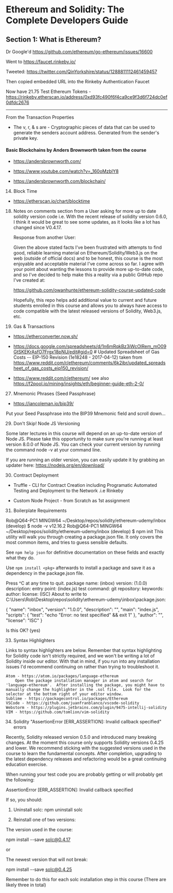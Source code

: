 # Ethereum and Solidity: The Complete Developers Guide

## Section 1: What is Ethereum?

Dr Google'd https://github.com/ethereum/go-ethereum/issues/16600

Went to https://faucet.rinkeby.io/

Tweeted: https://twitter.com/QinYorkshire/status/1288811112461459457

Then copied embedded URL into the Rinkeby Authentication Faucet

Now have 21.75 Test Ethereum Tokens - https://rinkeby.etherscan.io/address/0xd93fc490f6f4ca9ce9f3d6f724dc0ef0dfdc2676

---

From the Transaction Properties 

- The v, r, & s are - Cryptographic pieces of data that can be used to generate the senders account address.  Generated from the sender's private key.

#### Basic Blockchains by Anders Brownworth taken from the course

- https://andersbrownworth.com/

- https://www.youtube.com/watch?v=_160oMzblY8

- https://andersbrownworth.com/blockchain/


14. Block Time

- https://etherscan.io/chart/blocktime


18. Notes on comments section from a User asking for more up to date solidity version code i.e. 
    With the recent release of solidity version 0.6.0, I think it would be great to see some updates, as it looks like a lot has changed since V0.4.17.

    Response from another User: 

    Given the above stated facts I've been frustrated with attempts to find good, reliable learning material on Ethereum/Solidity/Web3.js on the web (outside of official docs) and to be honest, this course is the most enjoyable and acceptable material I've come across so far. I agree with your point about wanting the lessons to provide more up-to-date code, and so I've decided to help make this a reality via a public GitHub repo I've created at:

    https://github.com/owanhunte/ethereum-solidity-course-updated-code

    Hopefully, this repo helps add additional value to current and future students enrolled in this course and allows you to always have access to code compatible with the latest released versions of Solidity, Web3.js, etc.


26. Gas & Transactions

- https://etherconverter.now.sh/

- https://docs.google.com/spreadsheets/d/1n6mRqkBz3iWcOlRem_mO09GtSKEKrAsfO7Frgx18pNU/edit#gid=0 # Updated Spreadsheet of Gas Costs -- EIP-150 Revision (1e18248 - 2017-04-12) 
  taken from https://www.reddit.com/r/ethereum/comments/6k2ibr/updated_spreadsheet_of_gas_costs_eip150_revision/

- https://www.reddit.com/r/ethereum/
  see also https://f2pool.io/mining/insights/eth/beginner-guide-eth-2-0/


27. Mnemonic Phrases (Seed Passphrase)

- https://iancoleman.io/bip39/

Put your Seed Passphrase into the BIP39 Mnemonic field and scroll down...


29. Don't Skip! Node JS Versioning

Some later lectures in this course will depend on an up-to-date version of Node JS.  Please take this opportunity to make sure you're running at least version 8.0.0 of Node JS.  You can check your current version by running the command node -v at your command line.

If you are running an older version, you can easily update it by grabbing an updater here: https://nodejs.org/en/download/


30. Contract Deployment

- Truffle - CLI for Contract Creation including Programatic Automated Testing and Deployment to the Network .i.e Rinkeby

- Custom Node Project - from Scratch as 1st assignment


31. Boilerplate Requirements

Rob@Q64-PC1 MINGW64 ~/Desktop/repos/solidity/ethereum-udemy/inbox (develop)
$ node -v
v12.16.2
Rob@Q64-PC1 MINGW64 ~/Desktop/repos/solidity/ethereum-udemy/inbox (develop)
$ npm init
This utility will walk you through creating a package.json file.
It only covers the most common items, and tries to guess sensible defaults.

See `npm help json` for definitive documentation on these fields
and exactly what they do.

Use `npm install <pkg>` afterwards to install a package and
save it as a dependency in the package.json file.

Press ^C at any time to quit.
package name: (inbox)
version: (1.0.0)
description:
entry point: (index.js)
test command:
git repository:
keywords:
author:
license: (ISC)
About to write to C:\Users\Rob\Desktop\repos\solidity\ethereum-udemy\inbox\package.json:

{
  "name": "inbox",
  "version": "1.0.0",
  "description": "",
  "main": "index.js",
  "scripts": {
    "test": "echo \"Error: no test specified\" && exit 1"
  },
  "author": "",
  "license": "ISC"
}


Is this OK? (yes)


33. Syntax Highlighters

Links to syntax highlighters are below.  Remember that syntax highlighting for Solidity code isn't strictly required, and we won't be writing a lot of Solidity inside our editor.  With that in mind, if you run into any installation issues I'd recommend continuing on rather than trying to troubleshoot it.

    Atom - https://atom.io/packages/language-ethereum
        Open the package installation manager in atom and search for 'language-ethereum'.  After installing the package, you might have to manually change the highlighter in the .sol file.  Look for the selector at the bottom right of your editor window.
    Sublime - https://packagecontrol.io/packages/Ethereum
    VSCode - https://github.com/juanfranblanco/vscode-solidity
    Webstorm - https://plugins.jetbrains.com/plugin/9475-intellij-solidity
    VIM - https://github.com/tomlion/vim-solidity


34. Solidity "AssertionError [ERR_ASSERTION]: Invalid callback specified" errors

Recently, Solidity released version 0.5.0 and introduced many breaking changes. At the moment this course only supports Solidity versions 0.4.25 and lower. We recommend sticking with the suggested versions used in the course to learn the fundamental concepts. After completion, upgrading to the latest dependency releases and refactoring would be a great continuing education exercise.

When running your test code you are probably getting or will probably get the following:

AssertionError [ERR_ASSERTION]: Invalid callback specified

If so, you should:

1. Uninstall solc:
npm uninstall solc


2. Reinstall one of two versions:

The version used in the course:

npm install --save solc@0.4.17

or

The newest version that will not break:

npm install --save solc@0.4.25

Remember to do this for each solc installation step in this course (There are likely three in total)

